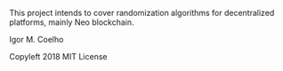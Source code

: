 This project intends to cover randomization algorithms for decentralized platforms, mainly Neo blockchain.


Igor M. Coelho

Copyleft 2018
MIT License
